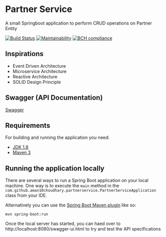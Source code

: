 # Partner Service
A small Springboot application to perform CRUD operations on Partner Entity

[![Build Status](https://travis-ci.org/aman10choudhary/partner-service.svg?branch=master)](https://travis-ci.org/aman10choudhary/partner-service)
[![Maintainability](https://api.codeclimate.com/v1/badges/bb01596e90a621268916/maintainability)](https://codeclimate.com/github/aman10choudhary/partner-service/maintainability)
[![BCH compliance](https://bettercodehub.com/edge/badge/aman10choudhary/partner-service?branch=master)](https://bettercodehub.com/)

## Inspirations
* Event Driven Architecture
* Microservice Architecture
* Reactive Architecture
* SOLID Design Principle

## Swagger (API Documentation)
[Swagger](https://b2boost-partner-service.herokuapp.com/swagger-ui.html)

## Requirements

For building and running the application you need:

- [JDK 1.8](http://www.oracle.com/technetwork/java/javase/downloads/jdk8-downloads-2133151.html)
- [Maven 3](https://maven.apache.org)

## Running the application locally

There are several ways to run a Spring Boot application on your local machine. One way is to execute the `main` method in the `com.github.aman10choudhary.partnerservice.PartnerServiceApplication` class from your IDE.

Alternatively you can use the [Spring Boot Maven plugin](https://docs.spring.io/spring-boot/docs/current/reference/html/build-tool-plugins-maven-plugin.html) like so:

```shell
mvn spring-boot:run
```
Once the local server has started, you can haed over to http://localhost:8080/swagger-ui.html to try and test the API specifications
